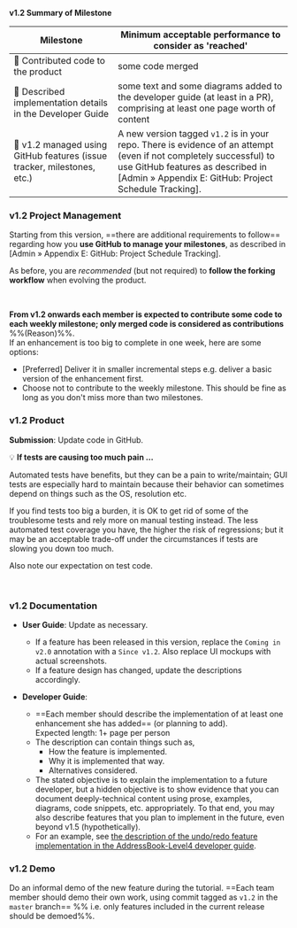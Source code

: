 <tip-box> 

**v1.2 Summary of Milestone**

Milestone | Minimum acceptable performance to consider as 'reached'
--------- | -------------------------------------------------------
:bust_in_silhouette: Contributed code to the product | some code merged
:bust_in_silhouette: Described implementation details in the Developer Guide | some text and some diagrams added to the developer guide (at least in a PR), comprising at least one page worth of content
:busts_in_silhouette: v1.2 managed using GitHub features (issue tracker, milestones, etc.) | A new version tagged `v1.2` is in your repo. There is evidence of an attempt (even if not completely successful) to use GitHub features as described in <trigger trigger="click" for="modal:v12-projectTracking">[Admin &raquo; Appendix E: GitHub: Project Schedule Tracking]</trigger>. 

</tip-box>

  
### v1.2 Project Management

<tip-box type="important">

Starting from this version, ==there are additional requirements to follow== regarding how you **use GitHub to manage your milestones**, as described in <trigger trigger="click" for="modal:v12-projectTracking">[Admin &raquo; Appendix E: GitHub: Project Schedule Tracking]</trigger>.

</tip-box>

As before, you are _recommended_ (but not required) to **follow the forking workflow** when evolving the product.

<modal large title="Admin &raquo; Appendix E: Github: Project Schedule Tracking" id="modal:v12-projectTracking">
  <include src="appendixE-gitHub.md#project-schedule-tracking"/>
</modal>

**From v1.2 onwards each member is expected to contribute <tooltip content="the amount of code does not matter; even small contributions are acceptable">some</tooltip> code to each <tooltip content="v1.2, v1.3, ...">weekly milestone</tooltip>; only merged code is considered as contributions** %%<popover content="The ability to deliver code incrementally is an important LO of this module because incremental delivery improves the _visibility_ of your work.">(Reason)</popover>%%. <br>
  If an enhancement is too big to complete in one week, here are some options:
   * [Preferred] Deliver it in smaller incremental steps e.g. deliver a basic version of the enhancement first. 
   * Choose not to contribute to the weekly milestone. This should be fine as long as you don't miss more than two milestones.

### v1.2 Product

**Submission**: Update code in GitHub.

<tip-box>

:bulb: **If tests are causing too much pain ...**

Automated tests have benefits, but they can be a pain to write/maintain; GUI tests are especially hard to maintain because their behavior can sometimes depend on things such as the OS, resolution etc.

If you find tests too big a burden, it is OK to get rid of some of the troublesome tests and rely more on manual testing instead. The less automated test coverage you have, the higher the risk of regressions; but it may be an acceptable trade-off under the circumstances if tests are slowing you down too much.

Also note <trigger trigger="click" for="modal:v12-testingExpectations">our expectation on test code</trigger>. 

<modal title="Admin &raquo; Project Asessement &rarr; Expectation on testing" id="modal:v12-testingExpectations">
  <include src="project-testing.md#expectations"/>
</modal>

</tip-box>

### v1.2 Documentation

* **User Guide**: Update as necessary.
  * If a feature has been released in this version, replace the `Coming in v2.0` annotation with a `Since v1.2`. Also replace UI mockups with actual screenshots.
  * If a feature design has changed, update the descriptions accordingly.

* **Developer Guide**:
  * ==Each member should describe the implementation of at least one enhancement she has added== (or planning to add). <br>
    Expected length: 1+ page per person
  * The description can contain things such as,
    * How the feature is implemented.
    * Why it is implemented that way.
    * Alternatives considered.
  * The stated objective is to explain the implementation to a future developer, but a hidden objective is to show evidence that you can document deeply-technical content using prose, examples, diagrams, code snippets, etc. appropriately. To that end, you may also describe features that you plan to implement in the future, even beyond v1.5 (hypothetically).
  * For an example, see [the description of the undo/redo feature implementation in the AddressBook-Level4 developer guide](https://nus-cs2103-ay1718s2.github.io/addressbook-level4/DeveloperGuide.html#undo-redo-mechanism).
  

### v1.2 Demo

Do an informal demo of the new feature during the tutorial. ==Each team member should demo their own work, using commit tagged as `v1.2` in the `master` branch== %%&nbsp;i.e. only features included in the current release should be demoed%%.